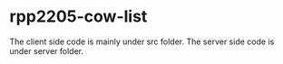 # rpp2205-cow-list
The client side code is mainly under src folder. The server side code is under server folder.
